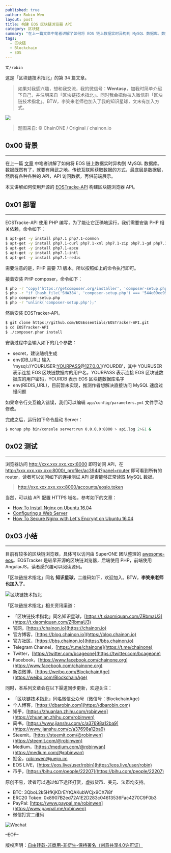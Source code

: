 ```yaml
---
published: true
author: Robin Wen
layout: post
title: 构建 EOS 区块链浏览器 API
category: 区块链
summary: "在上一篇文章中笔者讲解了如何将 EOS 链上数据实时异构到 MySQL 数据库。数据既然有了，就要有用武之地。传统互联网获取数据的方式，最底层是数据层，然后有各种各种的 API，API 访问数据，再供前端展示。本文讲解如何使用开源的 EOSTracke-API 构建区块链浏览器 API。目前有较多的区块链浏览器，具体可以访问由 SuperONE 团队整理的 awesome-eos。EOSTracker 是较早开源的区块链浏览器，后端使用 PHP，前端使用 AngularJS，读者感兴趣可以阅读源码。"
tags:
  - 区块链
  - Blockchain
  - EOS
---
```


`文/robin`

这是「区块链技术指北」的第 34 篇文章。

> 如果对我感兴趣，想和我交流，我的微信号：**Wentasy**，加我时简单介绍下自己，并注明来自「区块链技术指北」。同时我会把你拉入微信群「区块链技术指北」。BTW，李笑来老师也加入了我的知识星球，文末有加入方式。

![](https://cdn.dbarobin.com/smxzEPJ.png)

> 题图来自: © ChainONE / Original / chainon.io

## 0x00 背景
***

在上一篇 [文章](https://dbarobin.com/2018/07/06/eos-sql-db-plugin) 中笔者讲解了如何将 EOS 链上数据实时异构到 MySQL 数据库。数据既然有了，就要有用武之地。传统互联网获取数据的方式，最底层是数据层，然后有各种各种的 API，API 访问数据，再供前端展示。

本文讲解如何使用开源的 [EOSTracke-API](https://github.com/EOSEssentials/EOSTracker-API.git) 构建区块链浏览器 API。

## 0x01 部署
***

EOSTracke-API 使用 PHP 编写，为了能让它正确地运行，我们需要安装 PHP 相关依赖，命令如下：

``` bash
$ apt-get -y install php7.1 php7.1-common
$ apt-get -y install php7.1-curl php7.1-xml php7.1-zip php7.1-gd php7.1-mysql php7.1-mbstring
$ apt-get -y install php7.1-apcu
$ apt-get -y install php7.1-intl
$ apt-get -y install php7.1-redis
```

需要注意的是，PHP 需要 7.1 版本，所以按照如上的命令执行即可。

接着安装 PHP composer，命令如下：

``` bash
$ php -r "copy('https://getcomposer.org/installer', 'composer-setup.php');"
$ php -r "if (hash_file('SHA384', 'composer-setup.php') === '544e09ee996cdf60ece3804abc52599c22b1f40f4323403c44d44fdfdd586475ca9813a858088ffbc1f233e9b180f061') { echo 'Installer verified'; } else { echo 'Installer corrupt'; unlink('composer-setup.php'); } echo PHP_EOL;"
$ php composer-setup.php
$ php -r "unlink('composer-setup.php');"
```

然后安装 EOSTracker-API。

``` bash
$ git clone https://github.com/EOSEssentials/EOSTracker-API.git
$ cd EOSTracker-API
$ ./composer.phar install
```

安装过程中会输入如下的几个参数：

* secret，建议随机生成
* env(DB_URL) 输入 'mysql://YOURUSER:YOURPASS@127.0.0.1/YOURDB'，其中 YOURUSER 表示连接 EOS 区块链数据库的用户名，YOURPASS 表示连接 EOS 区块链数据库的用户密码，YOURDB 表示 EOS 区块链数据库名字
* env(REDIS_URL)，目前暂未实现，推测作者想解决直接访问 MySQL 速度过慢问题

如果命令行交互输入错误，我们可以编辑 `app/config/parameters.yml` 文件手动修改。

完成之后，运行如下命令启动 Server：

``` bash
$ nohup php bin/console server:run 0.0.0.0:8000 > api.log 2>&1 &
```

## 0x02 测试
***

浏览器访问 http://xxx.xxx.xxx.xxx:8000 即可访问 API，在 http://xxx.xxx.xxx.xxx:8000/_profiler/ac3944?panel=router 即可看到所有的 router，读者可以访问如下的连接测试 API 是否能够正常读取 MySQL 数据。

> http://xxx.xxx.xxx.xxx:8000/accounts/eosio.token

当然，可以给 API 配置 HTTPS 域名，参考如下的文章：

* [How To Install Nginx on Ubuntu 16.04](https://www.digitalocean.com/community/tutorials/how-to-install-nginx-on-ubuntu-16-04)
* [Configuring a Web Server](https://symfony.com/doc/current/setup/web_server_configuration.html)
* [How To Secure Nginx with Let's Encrypt on Ubuntu 16.04](https://www.digitalocean.com/community/tutorials/how-to-secure-nginx-with-let-s-encrypt-on-ubuntu-16-04)

## 0x03 小结
***

目前有较多的区块链浏览器，具体可以访问由 SuperONE 团队整理的 [awesome-eos](https://github.com/superoneio/awesome-eos)。EOSTracker 是较早开源的区块链浏览器，后端使用 PHP，前端使用 AngularJS，读者感兴趣可以阅读源码。

「区块链技术指北」同名 **知识星球**，二维码如下，欢迎加入。BTW，**李笑来老师也加入了**。

![区块链技术指北](https://cdn.dbarobin.com/RBmpxTL.jpg)

「区块链技术指北」相关资讯渠道：

* 「区块链技术指北」同名知识星球，[https://t.xiaomiquan.com/ZRbmaU3](https://t.xiaomiquan.com/ZRbmaU3)
* 官网，[https://chainon.io](https://chainon.io)
* 官方博客，[https://blog.chainon.io](https://blog.chainon.io)
* 官方社区，[https://bbs.chainon.io](https://bbs.chainon.io)
* Telegram Channel，[https://t.me/chainone](https://t.me/chainone)
* Twitter，[https://twitter.com/bcageone](https://twitter.com/bcageone)
* Facebook，[https://www.facebook.com/chainone.org](https://www.facebook.com/chainone.org)
* 新浪微博，[https://weibo.com/BlockchainAge](https://weibo.com/BlockchainAge)

同时，本系列文章会在以下渠道同步更新，欢迎关注：

* 「区块链技术指北」同名微信公众号（微信号：BlockchainAge）
* 个人博客，[https://dbarobin.com](https://dbarobin.com)
* 知乎，[https://zhuanlan.zhihu.com/robinwen](https://zhuanlan.zhihu.com/robinwen)
* 简书，[https://www.jianshu.com/c/a37698a12ba9](https://www.jianshu.com/c/a37698a12ba9)
* Steemit，[https://steemit.com/@robinwen](https://steemit.com/@robinwen)
* Medium，[https://medium.com/@robinwan](https://medium.com/@robinwan)
* 掘金，[robinwen@juejin.im](https://juejin.im/user/5673ccae60b2260ee435f89a/posts)
* EOS LIVE，[https://eos.live/user/robin](https://eos.live/user/robin)
* 币乎，[https://bihu.com/people/22207](https://bihu.com/people/22207)

原创不易，读者可以通过如下途径打赏，虚拟货币、美元、法币均支持。

* BTC: 3QboL2k5HfKjKDrEYtQAKubWCjx9CX7i8f
* ERC20 Token: 0x8907B2ed72A1E2D283c04613536Fac4270C9F0b3
* PayPal: [https://www.paypal.me/robinwen](https://www.paypal.me/robinwen)
* 微信打赏二维码

![Wechat](https://cdn.dbarobin.com/SzoNl5b.jpg)

–EOF–

版权声明：[自由转载-非商用-非衍生-保持署名（创意共享4.0许可证）](http://creativecommons.org/licenses/by-nc-nd/4.0/deed.zh)
